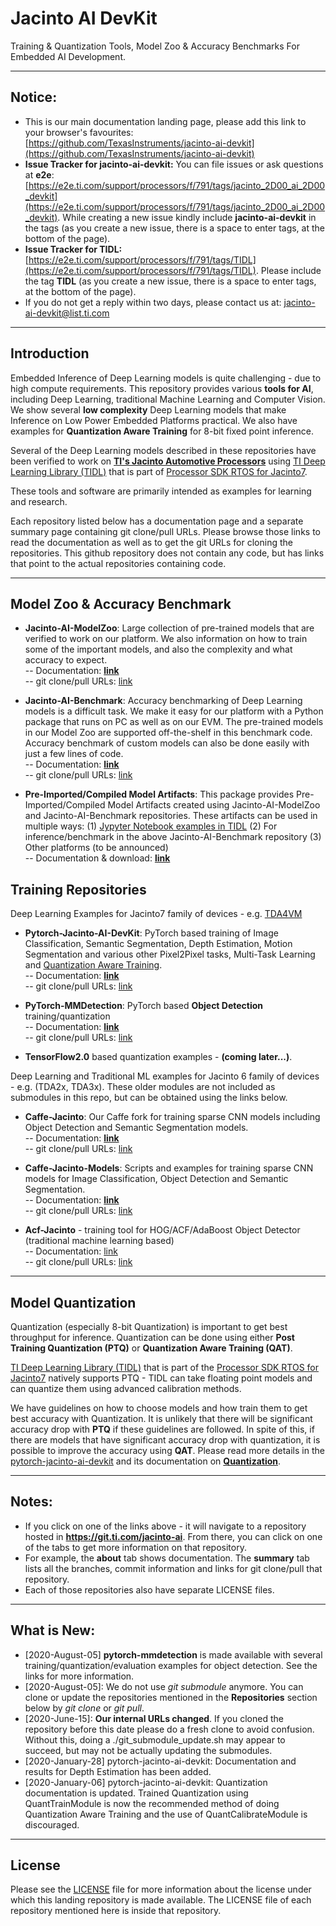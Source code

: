 # Jacinto AI DevKit
Training & Quantization Tools, Model Zoo & Accuracy Benchmarks For Embedded AI Development.

<hr>

## Notice: 
- This is our main documentation landing page, please add this link to your browser's favourites: [https://github.com/TexasInstruments/jacinto-ai-devkit](https://github.com/TexasInstruments/jacinto-ai-devkit)
- **Issue Tracker for jacinto-ai-devkit:** You can file issues or ask questions at **e2e**: [https://e2e.ti.com/support/processors/f/791/tags/jacinto_2D00_ai_2D00_devkit](https://e2e.ti.com/support/processors/f/791/tags/jacinto_2D00_ai_2D00_devkit). While creating a new issue kindly include **jacinto-ai-devkit** in the tags (as you create a new issue, there is a space to enter tags, at the bottom of the page). 
- **Issue Tracker for TIDL:** [https://e2e.ti.com/support/processors/f/791/tags/TIDL](https://e2e.ti.com/support/processors/f/791/tags/TIDL). Please include the tag **TIDL** (as you create a new issue, there is a space to enter tags, at the bottom of the page). 
- If you do not get a reply within two days, please contact us at: jacinto-ai-devkit@list.ti.com

<hr>


## Introduction
Embedded Inference of Deep Learning models is quite challenging - due to high compute requirements. This repository provides various **tools for AI**, including Deep Learning, traditional Machine Learning and Computer Vision. We show several **low complexity** Deep Learning models that make  Inference on Low Power Embedded Platforms practical. We also have examples for **Quantization Aware Training** for 8-bit fixed point inference.

Several of the Deep Learning models described in these repositories have been verified to work on [**TI's Jacinto Automotive Processors**](http://www.ti.com/processors/automotive-processors/tdax-adas-socs/overview.html) using [TI Deep Learning Library (TIDL)](https://software-dl.ti.com/jacinto7/esd/processor-sdk-rtos-jacinto7/latest/exports/docs/psdk_rtos_auto/docs/user_guide/sdk_components.html#ti-deep-learning-library-tidl) that is part of [Processor SDK RTOS for Jacinto7](https://software-dl.ti.com/jacinto7/esd/processor-sdk-rtos-jacinto7/latest/exports/docs/psdk_rtos_auto/docs/user_guide/index.html). 

These tools and software are primarily intended as examples for learning and research.  

Each repository listed below has a documentation page and a separate summary page containing git clone/pull URLs. Please browse those links to read the documentation as well as to get the git URLs for cloning the repositories. This github repository does not contain any code, but has links that point to the actual repositories containing code. 

<hr>


## Model Zoo & Accuracy Benchmark
- **Jacinto-AI-ModelZoo**: Large collection of pre-trained models that are verified to work on our platform. We also information on how to train some of the important models, and also the complexity and what accuracy to expect. <br>
-- Documentation: [**link**](http://git.ti.com/cgit/jacinto-ai/jacinto-ai-modelzoo/about/) <br>
-- git clone/pull URLs: [link](https://git.ti.com/cgit/jacinto-ai/jacinto-ai-modelzoo/) <br>

- **Jacinto-AI-Benchmark**: Accuracy benchmarking of Deep Learning models is a difficult task. We make it easy for our platform with a Python package that runs on PC as well as on our EVM. The pre-trained models in our Model Zoo are supported off-the-shelf in this benchmark code. Accuracy benchmark of custom models can also be done easily with just a few lines of code. <br>
-- Documentation: [**link**](http://git.ti.com/cgit/jacinto-ai/jacinto-ai-benchmark/about/) <br>
-- git clone/pull URLs: [link](https://git.ti.com/cgit/jacinto-ai/jacinto-ai-benchmark/) <br>

- **Pre-Imported/Compiled Model Artifacts**: This package provides Pre-Imported/Compiled Model Artifacts created using Jacinto-AI-ModelZoo and Jacinto-AI-Benchmark repositories. These artifacts can be used in multiple ways: (1) [Jypyter Notebook examples in TIDL](https://software-dl.ti.com/jacinto7/esd/processor-sdk-rtos-jacinto7/latest/exports/docs/tidl_j7_02_00_00_07/ti_dl/docs/user_guide_html/md_tidl_notebook.html) (2) For inference/benchmark in the above Jacinto-AI-Benchmark repository (3) Other platforms (to be announced) <br>
-- Documentation & download: [**link**](https://software-dl.ti.com/jacinto7/esd/modelzoo/latest/docs/html/index.html) <br>


## Training Repositories
Deep Learning Examples for Jacinto7 family of devices - e.g. [TDA4VM](http://www.ti.com/product/TDA4VM) <br>
- **Pytorch-Jacinto-AI-DevKit**: PyTorch based training of Image Classification, Semantic Segmentation, Depth Estimation, Motion Segmentation and various other Pixel2Pixel tasks, Multi-Task Learning and [Quantization Aware Training](https://git.ti.com/cgit/jacinto-ai/pytorch-jacinto-ai-devkit/about/docs/Quantization.md). <br>
-- Documentation: [**link**](https://git.ti.com/cgit/jacinto-ai/pytorch-jacinto-ai-devkit/about/) <br>
-- git clone/pull URLs: [link](https://git.ti.com/cgit/jacinto-ai/pytorch-jacinto-ai-devkit/) <br>

- **PyTorch-MMDetection**: PyTorch based **Object Detection** training/quantization <br>
-- Documentation: [**link**](https://git.ti.com/cgit/jacinto-ai/pytorch-mmdetection/about/) <br>
-- git clone/pull URLs: [link](https://git.ti.com/cgit/jacinto-ai/pytorch-mmdetection/) <br>

- **TensorFlow2.0** based quantization examples - **(coming later...)**. <br>

Deep Learning and Traditional ML examples for Jacinto 6 family of devices - e.g. (TDA2x, TDA3x). These older modules are not included as submodules in this repo, but can be obtained using the links below. <br>
- **Caffe-Jacinto**: Our Caffe fork for training sparse CNN models including Object Detection and Semantic Segmentation models. <br>
-- Documentation: [**link**](https://git.ti.com/cgit/jacinto-ai/caffe-jacinto/about/) <br>
-- git clone/pull URLs: [link](https://git.ti.com/cgit/jacinto-ai/caffe-jacinto/) <br>

- **Caffe-Jacinto-Models**: Scripts and examples for training sparse CNN models for Image Classification, Object Detection and Semantic Segmentation. <br>
-- Documentation: [**link**](https://git.ti.com/cgit/jacinto-ai/caffe-jacinto-models/about/) <br>
-- git clone/pull URLs: [link](https://git.ti.com/cgit/jacinto-ai/caffe-jacinto-models/) <br>

- **Acf-Jacinto** - training tool for HOG/ACF/AdaBoost Object Detector (traditional machine learning based) <br>
-- Documentation: [link](https://git.ti.com/cgit/jacinto-ai/acf-jacinto/about/) <br>
-- git clone/pull URLs: [link](https://git.ti.com/cgit/jacinto-ai/acf-jacinto/) <br>

<hr>


## Model Quantization
Quantization (especially 8-bit Quantization) is important to get best throughput for inference. Quantization can be done using either **Post Training Quantization (PTQ)** or **Quantization Aware Training (QAT)**.

[TI Deep Learning Library (TIDL)](https://software-dl.ti.com/jacinto7/esd/processor-sdk-rtos-jacinto7/latest/exports/docs/psdk_rtos_auto/docs/user_guide/sdk_components.html#ti-deep-learning-library-tidl) that is part of the [Processor SDK RTOS for Jacinto7](https://software-dl.ti.com/jacinto7/esd/processor-sdk-rtos-jacinto7/latest/exports/docs/psdk_rtos_auto/docs/user_guide/index.html) natively supports PTQ - TIDL can take floating point models and can quantize them using advanced calibration methods. 

We have  guidelines on how to choose models and how train them to get best accuracy with Quantization. It is unlikely that there will be significant accuracy drop with **PTQ** if these guidelines are followed. In spite of this, if there are models that have significant accuracy drop with quantization, it is possible to improve the accuracy using **QAT**. Please read more details in the [pytorch-jacinto-ai-devkit](https://git.ti.com/cgit/jacinto-ai/pytorch-jacinto-ai-devkit/about) and its documentation on **[Quantization](https://git.ti.com/cgit/jacinto-ai/pytorch-jacinto-ai-devkit/about/docs/Quantization.md)**.

<hr>


## Notes: 
- If you click on one of the links above - it will navigate to a repository hosted in **https://git.ti.com/jacinto-ai**. From there, you can click on one of the tabs to get more information on that repository. 
- For example, the **about** tab shows documentation. The **summary** tab lists all the branches, commit information and links for git clone/pull that repository.
- Each of those repositories also have separate LICENSE files. 

<hr>


## What is New:
- [2020-August-05] **pytorch-mmdetection** is made available with several training/quantization/evaluation examples for object detection. See the links for more information.
- [2020-August-05]: We do not use *git submodule* anymore. You can clone or update the repositories mentioned in the **Repositories** section below by *git clone* or *git pull*.
- [2020-June-15]: **Our internal URLs changed**. If you cloned the repository before this date please do a fresh clone to avoid confusion. Without this, doing a ./git_submodule_update.sh may appear to succeed, but may not be actually updating the submodules.
- [2020-January-28] pytorch-jacinto-ai-devkit: Documentation and results for Depth Estimation has been added.
- [2020-January-06] pytorch-jacinto-ai-devkit: Quantization documentation is updated. Trained Quantization using QuantTrainModule is now the recommended method of doing Quantization Aware Training and the use of QuantCalibrateModule is discouraged.

<hr>


## License
Please see the [LICENSE](./LICENSE) file for more information about the license under which this landing repository is made available. The LICENSE file of each repository mentioned here is inside that repository.
